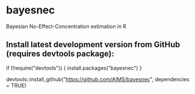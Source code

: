 # bayesnec
Bayesian No-Effect-Concentration estimation in R

## Install latest development version from GitHub (requires devtools package):

if (!require("devtools")) {
  install.packages("bayesnec")
}

devtools::install_github("https://github.com/AIMS/bayesnec", dependencies = TRUE)